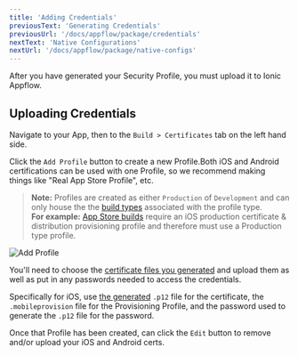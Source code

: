 ```yaml
---
title: 'Adding Credentials'
previousText: 'Generating Credentials'
previousUrl: '/docs/appflow/package/credentials'
nextText: 'Native Configurations'
nextUrl: '/docs/appflow/package/native-configs'
---
```


After you have generated your Security Profile, you must upload it to Ionic Appflow.

## Uploading Credentials

Navigate to your App, then to the `Build > Certificates` tab on the left hand side.

Click the `Add Profile` button to create a new Profile.Both iOS and Android certifications can be used with one Profile, so we recommend making things like "Real App Store Profile", etc.

<blockquote>
  
<b>Note:</b> Profiles are created as either `Production` of `Development` and can only house the the
<a href="/docs/appflow/package/build-types">build types</a> associated with the profile type. <br />
<b>For example:</b> <a href="/docs/appflow/package/build-types#app-store">App Store builds</a> require an iOS production certificate & distribution provisioning profile and therefore must use a </b>Production</b> type profile.
</blockquote>

![Add Profile](/docs/assets/img/appflow/ss-add-profile.png)

You'll need to choose the [certificate files you generated](/docs/appflow/package/credentials) and upload them as well as put in any passwords needed to access the credentials.

Specifically for iOS, use [the generated](/docs/appflow/package/credentials) `.p12` file for the certificate, the `.mobileprovision` file for the Provisioning Profile, and the password used to generate the `.p12` file for the password.

Once that Profile has been created, can click the `Edit` button to remove and/or upload your iOS and Android certs.